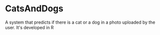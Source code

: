 # CatsAndDogs

A system that predicts if there is a cat or a dog in a photo uploaded by the user. It's developed in R
